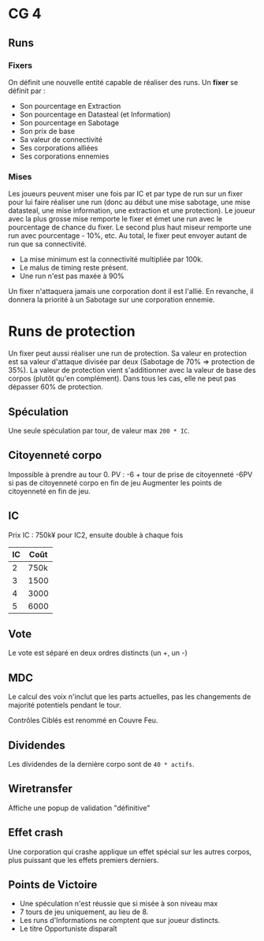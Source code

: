 # CG 4

## Runs
### Fixers
On définit une nouvelle entité capable de réaliser des runs.
Un **fixer** se définit par :

* Son pourcentage en Extraction
* Son pourcentage en Datasteal (et Information)
* Son pourcentage en Sabotage
* Son prix de base
* Sa valeur de connectivité
* Ses corporations alliées
* Ses corporations ennemies

### Mises
Les joueurs peuvent miser une fois par IC et par type de run sur un fixer pour lui faire réaliser une run (donc au début une mise sabotage, une mise datasteal, une mise information, une extraction et une protection). Le joueur avec la plus grosse mise remporte le fixer et émet une run avec le pourcentage de chance du fixer. Le second plus haut miseur remporte une run avec pourcentage - 10%, etc. Au total, le fixer peut envoyer autant de run que sa connectivité.

* La mise minimum est la connectivité multipliée par 100k.
* Le malus de timing reste présent.
* Une run n'est pas maxée à 90%

Un fixer n'attaquera jamais une corporation dont il est l'allié.
En revanche, il donnera la priorité à un Sabotage sur une corporation ennemie.

# Runs de protection
Un fixer peut aussi réaliser une run de protection. Sa valeur en protection est sa valeur d'attaque divisée par deux (Sabotage de 70% => protection de 35%).
La valeur de protection vient s'additionner avec la valeur de base des corpos (plutôt qu'en complément). Dans tous les cas, elle ne peut pas dépasser 60% de protection.

## Spéculation
Une seule spéculation par tour, de valeur max `200 * IC`.

## Citoyenneté corpo
Impossible à prendre au tour 0.
PV : -6 + tour de prise de citoyenneté
-6PV si pas de citoyenneté corpo en fin de jeu
Augmenter les points de citoyenneté en fin de jeu.

## IC
Prix IC : 750k¥ pour IC2, ensuite double à chaque fois

| IC | Coût       |
|----|------------|
| 2  |  750k      |
| 3  |  1500      |
| 4  |  3000      |
| 5  |  6000      |


## Vote
Le vote est séparé en deux ordres distincts (un +, un -)

## MDC
Le calcul des voix n'inclut que les parts actuelles, pas les changements de majorité potentiels pendant le tour.

Contrôles Ciblés est renommé en Couvre Feu.

## Dividendes
Les dividendes de la dernière corpo sont de `40 * actifs`.

## Wiretransfer
Affiche une popup de validation "définitive"

## Effet crash
Une corporation qui crashe applique un effet spécial sur les autres corpos, plus puissant que les effets premiers derniers.

## Points de Victoire

* Une spéculation n'est réussie que si misée à son niveau max
* 7 tours de jeu uniquement, au lieu de 8.
* Les runs d'Informations ne comptent que sur joueur distincts.
* Le titre Opportuniste disparaît
